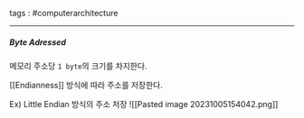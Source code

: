 tags : #computerarchitecture 

---

##### Byte Adressed
메모리 주소당 `1 byte`의 크기를 차지한다.

[[Endianness]] 방식에 따라 주소를 저장한다.

Ex) Little Endian 방식의 주소 저장
![[Pasted image 20231005154042.png]]
